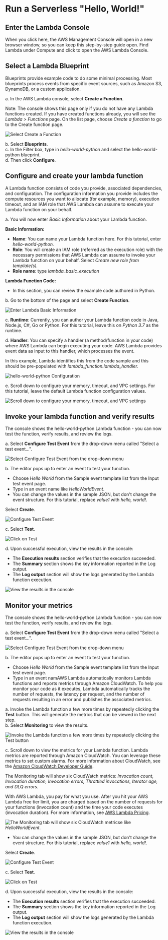 # Run a Serverless "Hello, World!"

## Enter the Lambda Console

When you click here, the AWS Management Console will open in a new browser window, so you can keep this step-by-step guide open.  Find Lambda under Compute and click to open the AWS Lambda Console.


## Select a Lambda Blueprint

Blueprints provide example code to do some minimal processing. Most blueprints process events from specific event sources, such as Amazon S3, DynamoDB, or a custom application.

a.  In the AWS Lambda console, select **Create a Function**.

Note: The console shows this page only if you do not have any Lambda functions created. If you have created functions already, you will see the *Lambda > Functions* page. On the list page, choose *Create a function* to go to the Create function page.

![Select Create a Function](https://d1.awsstatic.com/tmt/tmt_create-lambda-function/NewScreenshots2018/GIFFormat/P2.a226f9a8059d2ae59b0a308b5aae7832ea5b2ef0.gif "Select Create a Function")

b.  Select **Blueprints**.\
c.  In the Filter box, type in *hello-world-python* and select the hello-world-python blueprint.\
d.  Then click **Configure**.

## Configure and create your lambda function

A Lambda function consists of code you provide, associated dependencies, and configuration. The configuration information you provide includes the compute resources you want to allocate (for example, memory), execution timeout, and an IAM role that AWS Lambda can assume to execute your Lambda function on your behalf.

a. You will now enter *Basic Information* about your Lambda function.

**Basic Information:**

-   **Name**: You can name your Lambda function here. For this tutorial, enter *hello-world-python.*
-   **Role**: You will create an IAM role (referred as the execution role) with the necessary permissions that AWS Lambda can assume to invoke your Lambda function on your behalf. Select *Create new role from template(s).*
-   **Role name**: type *lambda_basic_execution*

**Lambda Function Code:**

-   In this section, you can review the example code authored in Python.

b. Go to the bottom of the page and select **Create Function**.

![Enter Lambda Basic Information](https://d1.awsstatic.com/tmt/tmt_create-lambda-function/NewScreenshots2018/GIFFormat/P4.6e6d2a47ae4ebc0dec93376742bfc586444a0059.gif "Enter Lambda Basic Information")

c.  **Runtime**: Currently, you can author your Lambda function code in Java, Node.js, C#, Go or Python. For this tutorial, leave this on *Python 3.7* as the runtime.

d.  **Handler**: You can specify a handler (a method/function in your code) where AWS Lambda can begin executing your code. AWS Lambda provides event data as input to this handler, which processes the event.

In this example, Lambda identifies this from the code sample and this should be pre-populated with *lambda_function.lambda_handler.*

![hello-world-python Configuration](https://d1.awsstatic.com/tmt/tmt_create-lambda-function/NewScreenshots2018/GIFFormat/P5.3fe5ac34d7fbb1838af4b7d793b71e0a079a7f05.gif "hello-world-python Configuration")

e.  Scroll down to configure your memory, timeout, and VPC settings.  For this tutorial, leave the default Lambda function configuration values.

![ Scroll down to configure your memory, timeout, and VPC settings](https://d1.awsstatic.com/tmt/tmt_create-lambda-function/NewScreenshots2018/GIFFormat/P6.d03bbaa333c047547fcdd73f9053c32cfc7a57d0.gif " Scroll down to configure your memory, timeout, and VPC settings")

## Invoke your lambda function and verify results

The console shows the hello-world-python Lambda function - you can now test the function, verify results, and review the logs.

a.  Select **Configure Test Event** from the drop-down menu called "Select a test event...".

![Select Configure Test Event from the drop-down menu](https://d1.awsstatic.com/tmt/tmt_create-lambda-function/NewScreenshots2018/GIFFormat/P7.7e81457a2dd43fa338c28a323ef502cd18156375.gif "Select Configure Test Event from the drop-down menu")

b.  The editor pops up to enter an event to test your function.  

-   Choose *Hello World* from the Sample event template list from the Input test event page. 
-   Type in an event name like *HelloWorldEvent*.
-   You can change the values in the sample JSON, but don't change the event structure. For this tutorial, replace *value1* with *hello, world!*.

Select **Create**.

![Configure Test Event](https://d1.awsstatic.com/tmt/tmt_create-lambda-function/NewScreenshots2018/GIFFormat/P8.dfb2802ce9ec29937f6b9b13ba5592f4b34b7215.gif "Configure Test Event")

c.  Select **Test**.

![Click on Test](https://d1.awsstatic.com/tmt/tmt_create-lambda-function/NewScreenshots2018/GIFFormat/P9.62c53faed303f11d1f576cb030c63b9787a252d6.gif "Click on Test")

d.  Upon successful execution, view the results in the console:

-   The **Execution results** section verifies that the execution succeeded.
-   The **Summary** section shows the key information reported in the Log output.
-   The **Log output** section will show the logs generated by the Lambda function execution.

![View the results in the console](https://d1.awsstatic.com/tmt/tmt_create-lambda-function/NewScreenshots2018/GIFFormat/P91.cfc4227c8cfabe4be6aa69ad41b2177a2374b8c8.gif "View the results in the console")


## Monitor your metrics

The console shows the hello-world-python Lambda function - you can now test the function, verify results, and review the logs.

a.  Select **Configure Test Event** from the drop-down menu called "Select a test event...".

![Select Configure Test Event from the drop-down menu](https://d1.awsstatic.com/tmt/tmt_create-lambda-function/NewScreenshots2018/GIFFormat/P7.7e81457a2dd43fa338c28a323ef502cd18156375.gif "Select Configure Test Event from the drop-down menu")

b.  The editor pops up to enter an event to test your function.  

-   Choose *Hello World* from the Sample event template list from the Input test event page. 
-   Type in an event namAWS Lambda automatically monitors Lambda functions and reports metrics through Amazon CloudWatch. To help you monitor your code as it executes, Lambda automatically tracks the number of requests, the latency per request, and the number of requests resulting in an error and publishes the associated metrics. 

a.  Invoke the Lambda function a few more times by repeatedly clicking the **Test** button.  This will generate the metrics that can be viewed in the next step.\
b.  Select **Monitoring** to view the results.

![Invoke the Lambda function a few more times by repeatedly clicking the Test button](https://d1.awsstatic.com/tmt/tmt_create-lambda-function/NewScreenshots2018/GIFFormat/P92.e9087ae7bd07866ee9251e3647511a2470a9af4c.gif "Invoke the Lambda function a few more times by repeatedly clicking the Test button")

c.  Scroll down to view the metrics for your Lambda function.  Lambda metrics are reported through Amazon CloudWatch. You can leverage these metrics to set custom alarms. For more information about CloudWatch, see the [Amazon CloudWatch Developer Guide](http://docs.aws.amazon.com/AmazonCloudWatch/latest/DeveloperGuide/WhatIsCloudWatch.html).

The Monitoring tab will show six CloudWatch metrics: *Invocation count, Invocation duration, Invocation errors, Throttled invocations, Iterator age, and DLQ errors.*

With AWS Lambda, you pay for what you use. After you hit your AWS Lambda free tier limit, you are charged based on the number of requests for your functions (invocation count) and the time your code executes (invocation duration).  For more information, see [AWS Lambda Pricing](https://aws.amazon.com/lambda/pricing/).

![The Monitoring tab will show six CloudWatch metrics](https://d1.awsstatic.com/tmt/tmt_create-lambda-function/NewScreenshots2018/GIFFormat/P93.9237157123db3392618ef1c5e012470b4e6ef95b.gif "The Monitoring tab will show six CloudWatch metrics")e like *HelloWorldEvent*.
-   You can change the values in the sample JSON, but don't change the event structure. For this tutorial, replace *value1* with *hello, world!*.

Select **Create**.

![Configure Test Event](https://d1.awsstatic.com/tmt/tmt_create-lambda-function/NewScreenshots2018/GIFFormat/P8.dfb2802ce9ec29937f6b9b13ba5592f4b34b7215.gif "Configure Test Event")

c.  Select **Test**.

![Click on Test](https://d1.awsstatic.com/tmt/tmt_create-lambda-function/NewScreenshots2018/GIFFormat/P9.62c53faed303f11d1f576cb030c63b9787a252d6.gif "Click on Test")

d.  Upon successful execution, view the results in the console:

-   The **Execution results** section verifies that the execution succeeded.
-   The **Summary** section shows the key information reported in the Log output.
-   The **Log output** section will show the logs generated by the Lambda function execution.

![View the results in the console](https://d1.awsstatic.com/tmt/tmt_create-lambda-function/NewScreenshots2018/GIFFormat/P91.cfc4227c8cfabe4be6aa69ad41b2177a2374b8c8.gif "View the results in the console")

